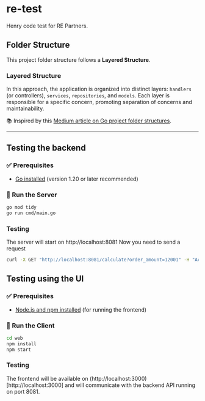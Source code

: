 # re-test
Henry code test for RE Partners.

## Folder Structure

This project folder structure follows a **Layered Structure**.

### Layered Structure
In this approach, the application is organized into distinct layers: `handlers` (or controllers), `services`, `repositories`, and `models`. Each layer is responsible for a specific concern, promoting separation of concerns and maintainability.

📚 Inspired by this [Medium article on Go project folder structures](https://medium.com/@smart_byte_labs/organize-like-a-pro-a-simple-guide-to-go-project-folder-structures-e85e9c1769c2).

---

## Testing the backend

### ✅ Prerequisites

- [Go installed](https://go.dev/doc/install) (version 1.20 or later recommended)

### 🚀 Run the Server

```bash
go mod tidy
go run cmd/main.go
```

### Testing
The server will start on http://localhost:8081
Now you need to send a request

```bash
curl -X GET "http://localhost:8081/calculate?order_amount=12001" -H "Accept: application/json"
```

## Testing using the UI

### ✅ Prerequisites

- [Node.js and npm installed](https://nodejs.org/) (for running the frontend)

### 🚀 Run the Client

```bash
cd web
npm install
npm start
```

### Testing
The frontend will be available on (http://localhost:3000)[http://localhost:3000] and will communicate with the backend API running on port 8081.